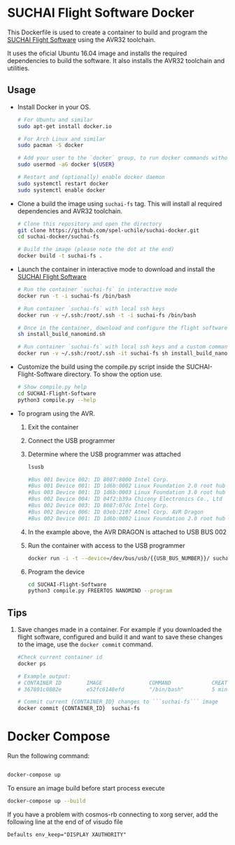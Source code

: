# SUCHAI Flight Software Docker

This Dockerfile is used to create a container to build and program the [SUCHAI Flight Software](https://github.com/spel-uchile/SUCHAI-Flight-Software) using the AVR32 toolchain.

It uses the oficial Ubuntu 16.04 image and installs the required dependencies to build the software. It also installs the AVR32 toolchain and utilities.

## Usage

- Install Docker in your OS.

    ```bash
    # For Ubuntu and similar
    sudo apt-get install docker.io
    
    # For Arch Linux and similar
    sudo pacman -S docker
    
    # Add your user to the `docker` group, to run docker commands without sudo
    sudo usermod -aG docker ${USER}
    
    # Restart and (optionally) enable docker daemon
    sudo systemctl restart docker
    sudo systemctl enable docker
    ```
    
- Clone a build the image using `suchai-fs` tag. This will install al required dependencies and AVR32 toolchain.

    ```bash
    # Clone this repository and open the directory
    git clone https://github.com/spel-uchile/suchai-docker.git
    cd suchai-docker/suchai-fs
    
    # Build the image (please note the dot at the end)
    docker build -t suchai-fs .
    ```
    
- Launch the container in interactive mode to download and install the [SUCHAI Flight Software](https://github.com/spel-uchile/SUCHAI-Flight-Software)

    ```bash
    # Run the container `suchai-fs` in interactive mode
    docker run -t -i suchai-fs /bin/bash
    
    # Run container `suchai-fs` with local ssh keys
    docker run -v ~/.ssh:/root/.ssh -t -i suchai-fs /bin/bash
    
    # Once in the container, download and configure the flight software
    sh install_build_nanomind.sh
    
    # Run container `suchai-fs` with local ssh keys and a custom command
    docker run -v ~/.ssh:/root/.ssh -it suchai-fs sh install_build_nanomind.sh
    ```
    
- Customize the build using the compile.py script inside the SUCHAI-Flight-Software directory. To show the option use.

    ```bash
    # Show compile.py help
    cd SUCHAI-Flight-Software
    python3 compile.py --help
    ```
    
- To program using the AVR.

    1. Exit the container
    2. Connect the USB programmer
    3. Determine where the USB programmer was attached
    
        ```bash
        lsusb
        
        #Bus 001 Device 002: ID 8087:8000 Intel Corp. 
        #Bus 001 Device 001: ID 1d6b:0002 Linux Foundation 2.0 root hub
        #Bus 003 Device 001: ID 1d6b:0003 Linux Foundation 3.0 root hub
        #Bus 002 Device 004: ID 04f2:b39a Chicony Electronics Co., Ltd 
        #Bus 002 Device 003: ID 8087:07dc Intel Corp. 
        #Bus 002 Device 006: ID 03eb:2107 Atmel Corp. AVR Dragon            <-- AVR Dragon on BUS 002
        #Bus 002 Device 001: ID 1d6b:0002 Linux Foundation 2.0 root hub
        ```
    
    4. In the example above, the AVR DRAGON is attached to USB BUS 002
    5. Run the container with access to the USB programmer
    
        ```bash
        docker run -i -t --device=/dev/bus/usb/{{USB_BUS_NUMBER}}/ suchai-fs /bin/bash
        ```
    6. Program the device
    
        ```bash
        cd SUCHAI-Flight-Software
        python3 compile.py FREERTOS NANOMIND --program
        ```
        
    

## Tips

1. Save changes made in a container. For example if you downloaded the flight software, configured and build it and want to save these changes to the image, use the `docker commit` command.

    ```bash
    #Check current container id
    docker ps
    
    # Example output:
    # CONTAINER ID        IMAGE               COMMAND             CREATED             STATUS              PORTS               NAMES
    # 367801c0802e        e52fc6148efd        "/bin/bash"         5 minutes ago       Up 5 minutes                            cocky_hugle
    
    # Commit current {CONTAINER_ID} changes to ```suchai-fs``` image
    docker commit {CONTAINER_ID}  suchai-fs
    ```

# Docker Compose

Run the following command:

```bash

docker-compose up

```

To ensure an image build before start process execute
```bash
docker-compose up --build
```

If you have a problem with cosmos-rb connecting to xorg server, 
add the following line at the end of of visudo file
```
Defaults env_keep="DISPLAY XAUTHORITY"
``` 